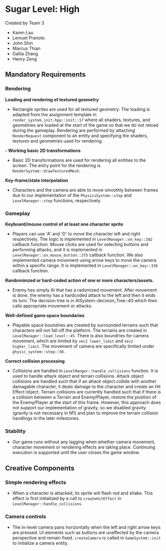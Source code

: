 # Sugar Level: High

Created by Team 3
- Karen Lau 
- Lemuel Pranoto 
- John Shin 
- Marcus Thian
- Galila Zhang 
- Henry Zeng 

## Mandatory Requirements

### Rendering

**Loading and rendering of textured geometry**
- Rectangle sprites are used for all textured geometry. The loading is adapted from the assignment template in `render_system_init.hpp::init::17` where all shaders, textures, and geometries are loaded at the start of the game so that we do not reload during the gameplay. Rendering are performed by attaching `RenderRequest` component to an entity and specifying the shaders, textures and geometries used for rendering.  

**- Working basic 2D transformations**
- Basic 2D transformations are used for rendering all entities to the screen. The entry point for the rendering is `RenderSystem::drawTexturedMesh`.

**Key-frame/state interpolation**
- Characters and the camera are able to move smoothly between frames due to our implementation of the `PhysicsSystem::step` and `LevelManager::step` functions, respectively.

### Gameplay

**Keyboard/mouse control of at least one character sprite**
- Players can use 'A' and 'D' to move the character left and right respectively. The logic is implemented in `LevelManager::on_key::282` callback function. Mouse clicks are used for selecting buttons and performing attacks, and it is implemented in `LevelManager::on_mouse_button::375` callback function. We also implemented camera movement using arrow keys to move the camera within a specific range. It is implemented in `LevelManager::on_key::338` callback function.

**Randomimzed or hard-coded action of one or more characters/assets.**
- Enemy has simply AI that has a radomized movement. After movement is done, the enemy has a hardcoded attack to the left and then it ends its turn. The decision tree is in AISystem::decision_Tree::40 which then calls appropriate movement or attacks.

**Well-defined game space boundaries**
- Playable space boundries are created by surrounded terrains such that characters will not fall off the platform. The terrains are created in `LevelManager::load_level::45`. There is also boundries for camera movement, which are limited by `vec2 lower_limit` and `vec2 higher_limit`. The movement of camera are specifically limited under `physic_system::step::50`.

**Correct collision processing**
- Collisions are handled in `LevelManger::handle_collisions` function. It is used to handle attack object and terrain collisions. Attack object collisions are handled such that if an attack object collide with another damagable character, it deals damage to the character and create an Hit Effect object. Terrain collisions are currently handled such that if there is a collision between a Terrain and Enemy/Player, restore the position of the Enemy/Player at the start of this frame. However, this approach does not support our implementation of gravity, so we disabled gravity (gravity is not necessary in M1) and plan to improve the terrain collision handlings in the later milestones.

### Stability 

- Our game runs without any lagging when whether camera movement, character movement or rendering effects are taking place. Continuing execution is supported until the user closes the game window. 

## Creative Components

### Simple rendering effects
- When a character is attacked, its sprite will flash red and shake. This effect is first initialized by a call to `createHitEffect` in `LevelManager::handle_collisions`.

### Camera controls
- The in-level camera pans horizontally when the left and right arrow keys are pressed. UI elements such as buttons are unaffected by the camera perspective and remain fixed. `createCamera` is called in `GameSystem::init` to initialize a camera entity.